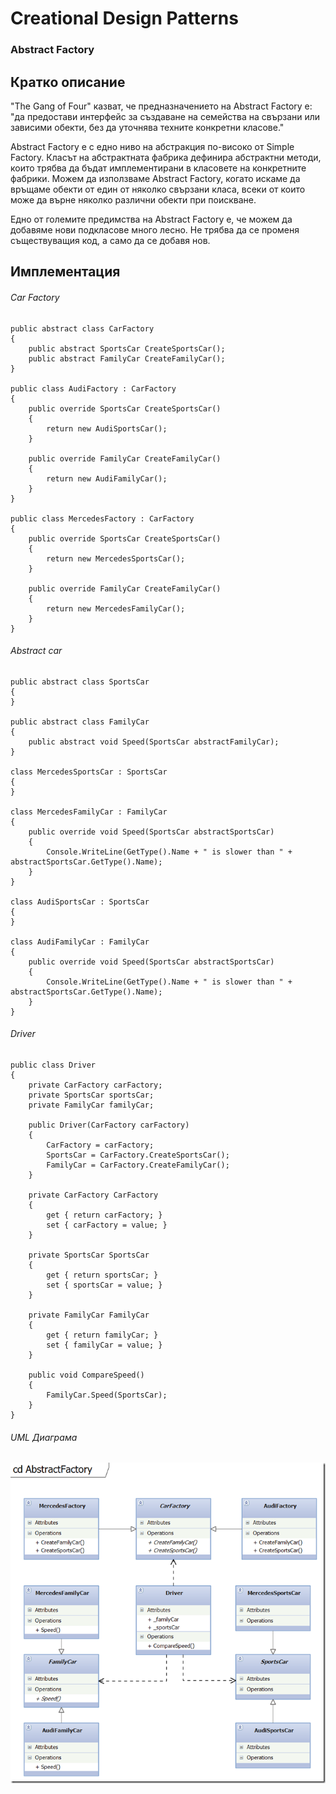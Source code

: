 # Creational Design Patterns 
### Abstract Factory

## Кратко описание
"The Gang of Four" казват, че предназначението на  Abstract Factory е: "да предостави интерфейс за създаване на семейства на свързани или зависими обекти, без да уточнява техните конкретни класове."

Abstract Factory е с едно ниво на абстракция по-високо от Simple Factory. Класът на абстрактната фабрика дефинира абстрактни методи, които трябва да бъдат имплементирани в класовете на конкретните фабрики. Можем да използваме Abstract Factory, когато искаме да връщаме обекти от един от няколко свързани класа, всеки от които може да върне няколко различни обекти при поискване.  

Едно от големите предимства на Abstract Factory е, че можем да добавяме нови подкласове много лесно.
Не трябва да се променя съществуващия код, а само да се добавя нов.


## Имплементация


###### Car Factory


	public abstract class CarFactory
    {
        public abstract SportsCar CreateSportsCar();
        public abstract FamilyCar CreateFamilyCar();
    }
 
    public class AudiFactory : CarFactory
    {
        public override SportsCar CreateSportsCar()
        {
            return new AudiSportsCar();
        }
 
        public override FamilyCar CreateFamilyCar()
        {
            return new AudiFamilyCar();
        }
    }
 
    public class MercedesFactory : CarFactory
    {
        public override SportsCar CreateSportsCar()
        {
            return new MercedesSportsCar();
        }
 
        public override FamilyCar CreateFamilyCar()
        {
            return new MercedesFamilyCar();
        }
    }



###### Abstract car

    public abstract class SportsCar
    {
    }
 
    public abstract class FamilyCar
    {
        public abstract void Speed(SportsCar abstractFamilyCar);
    }
 
    class MercedesSportsCar : SportsCar
    {
    }
    
    class MercedesFamilyCar : FamilyCar
    {
        public override void Speed(SportsCar abstractSportsCar)
        {
            Console.WriteLine(GetType().Name + " is slower than " + abstractSportsCar.GetType().Name);
        }
    }
 
    class AudiSportsCar : SportsCar
    {
    }
 
    class AudiFamilyCar : FamilyCar
    {
        public override void Speed(SportsCar abstractSportsCar)
        {
            Console.WriteLine(GetType().Name + " is slower than " + abstractSportsCar.GetType().Name);
        }
    }

###### Driver

    public class Driver
    {
        private CarFactory carFactory;
        private SportsCar sportsCar;
        private FamilyCar familyCar;
 
        public Driver(CarFactory carFactory)
        {
            CarFactory = carFactory;
            SportsCar = CarFactory.CreateSportsCar();
            FamilyCar = CarFactory.CreateFamilyCar();
        }
 
        private CarFactory CarFactory
        {
            get { return carFactory; }
            set { carFactory = value; } 
        }
 
        private SportsCar SportsCar
        {
            get { return sportsCar; }
            set { sportsCar = value; } 
        }
 
        private FamilyCar FamilyCar
        {
            get { return familyCar; }
            set { familyCar = value; } 
        }
 
        public void CompareSpeed()
        {
            FamilyCar.Speed(SportsCar);
        }
    }


###### UML Диаграма
![alt text](Pictures/AbstractFactory.png)


